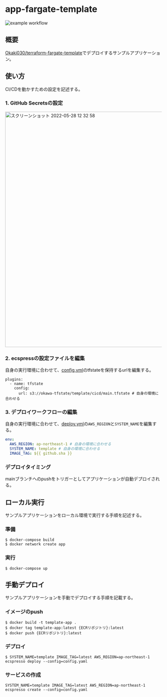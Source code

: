 # app-fargate-template
![example workflow](https://github.com/Okaki030/app-fargate-template/actions/workflows/deploy.yml/badge.svg)

## 概要
[Okaki030/terraform-fargate-template](https://github.com/Okaki030/terraform-fargate-template)でデプロイするサンプルアプリケーション。

## 使い方
CI/CDを動かすための設定を記述する。

### 1. GitHub Secretsの設定

<img width="757" alt="スクリーンショット 2022-05-28 12 32 58" src="https://user-images.githubusercontent.com/36916494/170808323-99f6aadb-e225-4128-a76d-173196dc93b1.png">

### 2. ecspressの設定ファイルを編集
自身の実行環境に合わせて、[config.yml](https://github.com/Okaki030/app-fargate-template/blob/main/ecspresso/config.yaml)のtfstateを保持するurlを編集する。

```
plugins:
  - name: tfstate
    config:
      url: s3://okawa-tfstate/template/cicd/main.tfstate # 自身の環境に合わせる
```

### 3. デプロイワークフローの編集
自身の実行環境に合わせて、[deploy.yml](https://github.com/Okaki030/app-fargate-template/blob/main/.github/workflows/deploy.yml)の`AWS_REGION`と`SYSTEM_NAME`を編集する。

```ecspress/deploy.yml
env:
  AWS_REGION: ap-northeast-1 # 自身の環境に合わせる
  SYSTEM_NAME: template # 自身の環境に合わせる
  IMAGE_TAG: ${{ github.sha }}
```

### デプロイタイミング
mainブランチへのpushをトリガーとしてアプリケーションが自動デプロイされる。

## ローカル実行
サンプルアプリケーションをローカル環境で実行する手順を記述する。

### 準備

```
$ docker-compose build
$ docker network create app
```

### 実行

```
$ docker-compose up
```

## 手動デプロイ
サンプルアプリケーションを手動でデプロイする手順を記載する。

### イメージのpush

```
$ docker build -t template-app .
$ docker tag template-app:latest {ECRリポジトリ}:latest
$ docker push {ECRリポジトリ}:latest
```

### デプロイ

```
$ SYSTEM_NAME=template IMAGE_TAG=latest AWS_REGION=ap-northeast-1 ecspresso deploy --config=config.yaml
```

### サービスの作成

```
SYSTEM_NAME=template IMAGE_TAG=latest AWS_REGION=ap-northeast-1 ecspresso create --config=config.yaml 
```
